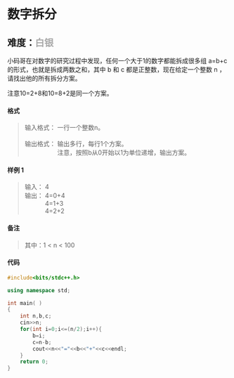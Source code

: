 # <font face ="黑体">数字拆分</font>
## 难度：<font face ="黑体" font color="#A9A9A9">白银</font>

小码哥在对数字的研究过程中发现，任何一个大于1的数字都能拆成很多组 a=b+c 的形式，也就是拆成两数之和，其中 b 和 c 都是正整数，现在给定一个整数 n ，请找出他的所有拆分方案。

注意10=2+8和10=8+2是同一个方案。

#### 格式
>输入格式：
一行一个整数n。<br>
<br>输出格式：
输出多行，每行1个方案。<br>
&emsp;&emsp;&emsp;&emsp;&emsp; 注意，按照b从0开始以1为单位递增，输出方案。

#### 样例 1
>输入：
4<br>
输出：
4=0+4<br>
&emsp;&emsp;&emsp; 4=1+3<br>
&emsp;&emsp;&emsp; 4=2+2<br>

#### 备注
>其中：1 < n < 100

#### 代码
```C++
#include<bits/stdc++.h> 

using namespace std;

int main( )
{
    int n,b,c;
    cin>>n;
    for(int i=0;i<=(n/2);i++){
        b=i;
        c=n-b;
        cout<<n<<"="<<b<<"+"<<c<<endl;
    }
    return 0;
}
```
